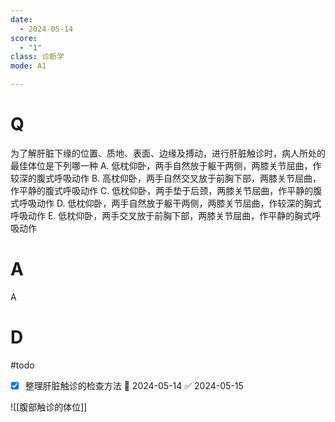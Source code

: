 ```yaml
---
date:
  - 2024-05-14
score:
  - "1"
class: 诊断学
mode: A1

---
```

# Q
为了解肝脏下缘的位置、质地、表面、边缘及搏动，进行肝脏触诊时，病人所处的最佳体位是下列哪一种
A. 低枕仰卧，两手自然放于躯干两侧，两膝关节屈曲，作较深的腹式呼吸动作
B. 高枕仰卧，两手自然交叉放于前胸下部，两膝关节屈曲，作平静的腹式呼吸动作
C. 低枕仰卧，两手垫于后颈，两膝关节屈曲，作平静的腹式呼吸动作
D. 低枕仰卧，两手自然放于躯干两侧，两膝关节屈曲，作较深的胸式呼吸动作
E. 低枕仰卧，两手交叉放于前胸下部，两膝关节屈曲，作平静的胸式呼吸动作

# A

A


# D
#todo
- [x] 整理肝脏触诊的检查方法 📅 2024-05-14 ✅ 2024-05-15

![[腹部触诊的体位]]